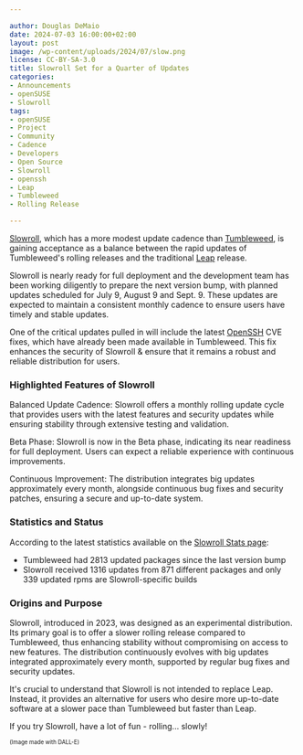 ```yaml
---

author: Douglas DeMaio
date: 2024-07-03 16:00:00+02:00
layout: post
image: /wp-content/uploads/2024/07/slow.png
license: CC-BY-SA-3.0
title: Slowroll Set for a Quarter of Updates
categories:
- Announcements
- openSUSE
- Slowroll
tags:
- openSUSE
- Project
- Community
- Cadence
- Developers
- Open Source
- Slowroll
- openssh
- Leap
- Tumbleweed
- Rolling Release

---
```


[Slowroll](https://en.opensuse.org/openSUSE:Slowroll), which has a more modest update cadence than [Tumbleweed](https://get.opensuse.org/tumbleweed/), is gaining acceptance as a balance between the rapid updates of Tumbleweed's rolling releases and the traditional [Leap](https://get.opensuse.org/tumbleweed/) release.

Slowroll is nearly ready for full deployment and the development team has been working diligently to prepare the next version bump, with planned updates scheduled for July 9, August 9 and Sept. 9. These updates are expected to maintain a consistent monthly cadence to ensure users have timely and stable updates.

One of the critical updates pulled in will include the latest [OpenSSH](https://github.com/openssh/openssh-portable) CVE fixes, which have already been made available in Tumbleweed. This fix enhances the security of Slowroll & ensure that it remains a robust and reliable distribution for users.

### Highlighted Features of Slowroll
Balanced Update Cadence: Slowroll offers a monthly rolling update cycle that provides users with the latest features and security updates while ensuring stability through extensive testing and validation.

Beta Phase: Slowroll is now in the Beta phase, indicating its near readiness for full deployment. Users can expect a reliable experience with continuous improvements.

Continuous Improvement: The distribution integrates big updates approximately every month, alongside continuous bug fixes and security patches, ensuring a secure and up-to-date system.

### Statistics and Status
According to the latest statistics available on the [Slowroll Stats page](http://stage3.opensuse.org:17080/munin/opensuse.org/stage3.opensuse.org/slowrollstats.html):
- Tumbleweed had 2813 updated packages since the last version bump
- Slowroll received 1316 updates from 871 different packages and only 339 updated rpms are Slowroll-specific builds

### Origins and Purpose
Slowroll, introduced in 2023, was designed as an experimental distribution. Its primary goal is to offer a slower rolling release compared to Tumbleweed, thus enhancing stability without compromising on access to new features. The distribution continuously evolves with big updates integrated approximately every month, supported by regular bug fixes and security updates.

It's crucial to understand that Slowroll is not intended to replace Leap. Instead, it provides an alternative for users who desire more up-to-date software at a slower pace than Tumbleweed but faster than Leap.

If you try Slowroll, have a lot of fun - rolling... slowly!

<sub><sup>(Image made with DALL-E)</sup></sub>

<meta name="openSUSE, Open Source, Leap, launch, social media, SUSE, extended support, Enterprise, usage, Cockpit, migration, mariadb, postgresql, redis, openssl, python, Linux, Kernel, qt, kde, gnome, frameworks, podman, selinux" content="HTML,CSS,XML,JavaScript">
